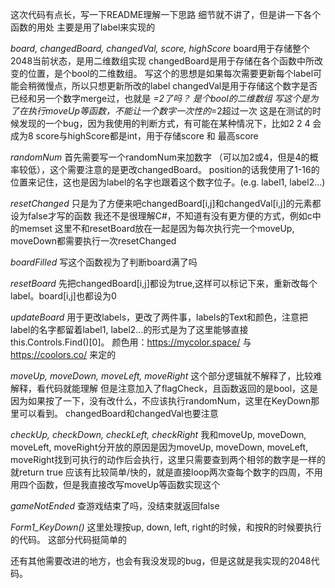 这次代码有点长，写一下README理解一下思路
细节就不讲了，但是讲一下各个函数的用处
主要是用了label来实现的

*board, changedBoard, changedVal, score, highScore*
board用于存储整个2048当前状态，是用二维数组实现
changedBoard是用于存储在各个函数中所改变的位置，是个bool的二维数组。
    写这个的思想是如果每次需要更新每个label可能会稍微慢点，所以只想更新所改的label
changedVal是用于存储这个数字是否已经和另一个数字merge过，也就是 *=2了吗？ 是个bool的二维数组
    写这个是为了在执行moveUp等函数，不能让一个数字一次性的*=2超过一次
    这是在测试的时候发现的一个bug，因为我使用的判断方式，有可能在某种情况下，比如2 2 4 会成为8
score与highScore都是int，用于存储score 和 最高score

*randomNum*
首先需要写一个randomNum来加数字 （可以加2或4，但是4的概率较低），这个需要注意的是更改changedBoard。
position的话我使用了1-16的位置来记住，这也是因为label的名字也跟着这个数字位子。(e.g. label1, label2...)

*resetChanged*
只是为了方便来吧changedBoard[i,j]和changedVal[i,j]的元素都设为false才写的函数
我还不是很理解C#，不知道有没有更方便的方式，例如c中的memset
这里不和resetBoard放在一起是因为每次执行完一个moveUp, moveDown都需要执行一次resetChanged

*boardFilled*
写这个函数视为了判断board满了吗

*resetBoard*
先把changedBoard[i,j]都设为true,这样可以标记下来，重新改每个label。board[i,j]也都设为0

*updateBoard*
用于更改labels，更改了两件事，labels的Text和颜色，注意把label的名字都留着label1, label2...的形式是为了这里能够直接this.Controls.Find()[0]。
颜色用：https://mycolor.space/ 与 https://coolors.co/ 来定的

*moveUp, moveDown, moveLeft, moveRight*
这个部分逻辑就不解释了，比较难解释，看代码就能理解
但是注意加入了flagCheck，且函数返回的是bool，这是因为如果按了一下，没有改什么，不应该执行randomNum，这里在KeyDown那里可以看到。
changedBoard和changedVal也要注意

*checkUp, checkDown, checkLeft, checkRight*
我和moveUp, moveDown, moveLeft, moveRight分开放的原因是因为moveUp, moveDown, moveLeft, moveRight找到可执行的动作后会执行，这里只需要查到两个相邻的数字是一样的就return true
应该有比较简单/快的，就是直接loop两次查每个数字的四周，不用用四个函数，但是我直接改写moveUp等函数实现这个

*gameNotEnded*
查游戏结束了吗，没结束就返回false

*Form1_KeyDown()*
这里处理按up, down, left, right的时候，和按R的时候要执行的代码。
这部分代码挺简单的

还有其他需要改进的地方，也会有我没发现的bug，但是这就是我实现的2048代码。